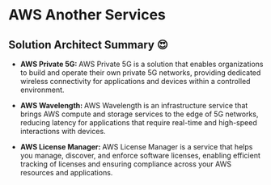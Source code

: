 # AWS Another Services

## Solution Architect Summary 😍

- <b>AWS Private 5G: </b>AWS Private 5G is a solution that enables organizations to build and operate their own private 5G networks, providing dedicated wireless connectivity for applications and devices within a controlled environment.

- <b>AWS Wavelength: </b>AWS Wavelength is an infrastructure service that brings AWS compute and storage services to the edge of 5G networks, reducing latency for applications that require real-time and high-speed interactions with devices.

- <b>AWS License Manager: </b>AWS License Manager is a service that helps you manage, discover, and enforce software licenses, enabling efficient tracking of licenses and ensuring compliance across your AWS resources and applications.